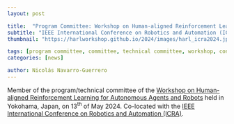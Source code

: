 ```yaml
---
layout: post

title:  "Program Committee: Workshop on Human-aligned Reinforcement Learning for Autonomous Agents and Robots"
subtitle: "IEEE International Conference on Robotics and Automation (ICRA)"
thumbnail: "https://harlworkshop.github.io/2024/images/harl_icra2024.jpeg"

tags: [program committee, committee, technical committee, workshop, conference]
categories: [news]

author: Nicolás Navarro-Guerrero
---
```


Member of the program/technical committee of the <a href="https://harlworkshop.github.io/2024/" target="_blank">Workshop on Human-aligned Reinforcement Learning for Autonomous Agents and Robots</a> held in Yokohama, Japan, on 13<sup>th</sup> of May 2024. Co-located with the <a href="https://2024.ieee-icra.org/" target="_blank">IEEE International Conference on Robotics and Automation (ICRA)</a>.

<!--more-->

